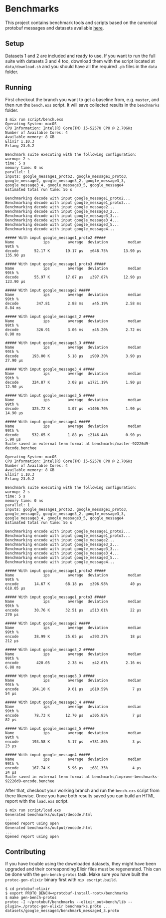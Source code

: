 # Benchmarks

This project contains benchmark tools and scripts based on the canonical protobuf messages and
datasets available [here](https://github.com/google/protobuf/tree/master/benchmarks).

## Setup

Datasets 1 and 2 are included and ready to use. If you want to run the full suite with datasets
3 and 4 too, download them with the script located at `data/download.sh` and you should have
all the required `.pb` files in the `data` folder.

## Running

First checkout the branch you want to get a baseline from, e.g. `master`, and then run the
`bench.exs` script. It will save collected results in the `benchmarks` folder.

```console
$ mix run script/bench.exs
Operating System: macOS
CPU Information: Intel(R) Core(TM) i5-5257U CPU @ 2.70GHz
Number of Available Cores: 4
Available memory: 8 GB
Elixir 1.10.3
Erlang 23.0.2

Benchmark suite executing with the following configuration:
warmup: 2 s
time: 5 s
memory time: 0 ns
parallel: 1
inputs: google_message1_proto2, google_message1_proto3, google_message2, google_message3_2, google_message3_3, google_message3_4, google_message3_5, google_message4
Estimated total run time: 56 s

Benchmarking decode with input google_message1_proto2...
Benchmarking decode with input google_message1_proto3...
Benchmarking decode with input google_message2...
Benchmarking decode with input google_message3_2...
Benchmarking decode with input google_message3_3...
Benchmarking decode with input google_message3_4...
Benchmarking decode with input google_message3_5...
Benchmarking decode with input google_message4...

##### With input google_message1_proto2 #####
Name             ips        average  deviation         median         99th %
decode       52.17 K       19.17 μs   ±648.75%       13.90 μs      135.90 μs

##### With input google_message1_proto3 #####
Name             ips        average  deviation         median         99th %
decode       55.97 K       17.87 μs   ±397.87%       12.90 μs      123.90 μs

##### With input google_message2 #####
Name             ips        average  deviation         median         99th %
decode        347.81        2.88 ms    ±45.19%        2.58 ms        8.84 ms

##### With input google_message3_2 #####
Name             ips        average  deviation         median         99th %
decode        326.91        3.06 ms    ±45.20%        2.72 ms        8.90 ms

##### With input google_message3_3 #####
Name             ips        average  deviation         median         99th %
decode      193.00 K        5.18 μs   ±909.30%        3.90 μs       27.90 μs

##### With input google_message3_4 #####
Name             ips        average  deviation         median         99th %
decode      324.87 K        3.08 μs  ±1721.19%        1.90 μs       12.90 μs

##### With input google_message3_5 #####
Name             ips        average  deviation         median         99th %
decode      325.72 K        3.07 μs  ±1406.70%        1.90 μs       14.90 μs

##### With input google_message4 #####
Name             ips        average  deviation         median         99th %
decode      532.65 K        1.88 μs  ±2146.44%        0.90 μs        5.90 μs
Suite saved in external term format at benchmarks/master-92226d9-decode.benchee

Operating System: macOS
CPU Information: Intel(R) Core(TM) i5-5257U CPU @ 2.70GHz
Number of Available Cores: 4
Available memory: 8 GB
Elixir 1.10.3
Erlang 23.0.2

Benchmark suite executing with the following configuration:
warmup: 2 s
time: 5 s
memory time: 0 ns
parallel: 1
inputs: google_message1_proto2, google_message1_proto3, google_message2, google_message3_2, google_message3_3, google_message3_4, google_message3_5, google_message4
Estimated total run time: 56 s

Benchmarking encode with input google_message1_proto2...
Benchmarking encode with input google_message1_proto3...
Benchmarking encode with input google_message2...
Benchmarking encode with input google_message3_2...
Benchmarking encode with input google_message3_3...
Benchmarking encode with input google_message3_4...
Benchmarking encode with input google_message3_5...
Benchmarking encode with input google_message4...

##### With input google_message1_proto2 #####
Name             ips        average  deviation         median         99th %
encode       14.67 K       68.18 μs   ±396.98%          40 μs      618.05 μs

##### With input google_message1_proto3 #####
Name             ips        average  deviation         median         99th %
encode       30.76 K       32.51 μs   ±513.01%          22 μs         270 μs

##### With input google_message2 #####
Name             ips        average  deviation         median         99th %
encode       38.99 K       25.65 μs   ±393.27%          18 μs         212 μs

##### With input google_message3_2 #####
Name             ips        average  deviation         median         99th %
encode        420.05        2.38 ms    ±42.61%        2.16 ms        6.88 ms

##### With input google_message3_3 #####
Name             ips        average  deviation         median         99th %
encode      104.10 K        9.61 μs   ±610.59%           7 μs          54 μs

##### With input google_message3_4 #####
Name             ips        average  deviation         median         99th %
encode       78.73 K       12.70 μs   ±305.85%           7 μs          82 μs

##### With input google_message3_5 #####
Name             ips        average  deviation         median         99th %
encode      193.58 K        5.17 μs   ±781.86%           3 μs          23 μs

##### With input google_message4 #####
Name             ips        average  deviation         median         99th %
encode      167.74 K        5.96 μs   ±681.35%           4 μs          24 μs
Suite saved in external term format at benchmarks/improve-benchmarks-92226d9-encode.benchee
```

After that, checkout your working branch and run the `bench.exs` script from there likewise.
Once you have both results saved you can build an HTML report with the `load.exs` script.

```console
$ mix run script/load.exs
Generated benchmarks/output/decode.html
...
Opened report using open
Generated benchmarks/output/encode.html
...
Opened report using open
```

## Contributing

If you have trouble using the downloaded datasets, they might have been upgraded and their
corresponding Elixir files must be regenerated. This can be done with the `gen-bench-protos`
task. Make sure you have built the `protoc-gen-elixir` binary first with `mix escript.build`.

```console
$ cd protobuf-elixir
$ export PROTO_BENCH=<protobuf-install-root>/benchmarks
$ make gen-bench-protos
protoc -I ~/protobuf/benchmarks --elixir_out=bench/lib --plugin=./protoc-gen-elixir benchmarks.proto ... datasets/google_message4/benchmark_message4_3.proto
```
